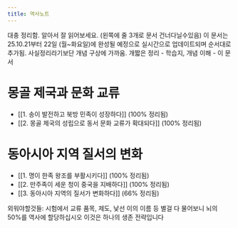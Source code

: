 ```yaml
---
title: 역사노트
---
```

대충 정리함. 알아서 잘 읽어보세요. (왼쪽에 줄 3개로 문서 건너다닐수있음)
이 문서는 25.10.21부터 22일 (월~화요일)에 완성될 예정으로 실시간으로 업데이트되며 순서대로 추가됨.
사실정리라기보단 개념 구상에 가까움. 개짧은 정리 - 학습지, 개념 이해 - 이 문서

# 몽골 제국과 문화 교류
- [[1. 송이 발전하고 북방 민족이 성장하다]] (100% 정리됨)
- [[2. 몽골 제국의 성립으로 동서 문화 교류가 확대되다]] (100% 정리됨)
# 동아시아 지역 질서의 변화
- [[1. 명이 한족 왕조를 부활시키다]] (100% 정리됨)
- [[2. 만주족이 세운 청이 중국을 지배하다]] (100% 정리됨)
- [[3. 동아시아 지역의 질서가 변화하다]] (66% 정리됨)

외워야할것들: 시험에서 교류 품목, 제도, 낯선 이의 이름 등 별걸 다 물어보니 뇌의 50%를 역사에 할당하십시오 이것은 하나의 생존 전략입니다
